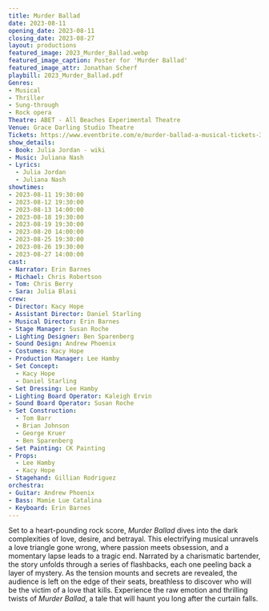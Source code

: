 ```yaml
---
title: Murder Ballad
date: 2023-08-11
opening_date: 2023-08-11
closing_date: 2023-08-27
layout: productions
featured_image: 2023_Murder_Ballad.webp
featured_image_caption: Poster for 'Murder Ballad'
featured_image_attr: Jonathan Scherf
playbill: 2023_Murder_Ballad.pdf
Genres:
- Musical
- Thriller
- Sung-through
- Rock opera
Theatre: ABET - All Beaches Experimental Theatre
Venue: Grace Darling Studio Theatre
Tickets: https://www.eventbrite.com/e/murder-ballad-a-musical-tickets-362827395507
show_details: 
- Book: Julia Jordan - wiki
- Music: Juliana Nash
- Lyrics: 
  - Julia Jordan
  - Juliana Nash
showtimes:
- 2023-08-11 19:30:00
- 2023-08-12 19:30:00
- 2023-08-13 14:00:00
- 2023-08-18 19:30:00
- 2023-08-19 19:30:00
- 2023-08-20 14:00:00
- 2023-08-25 19:30:00
- 2023-08-26 19:30:00
- 2023-08-27 14:00:00
cast:
- Narrator: Erin Barnes
- Michael: Chris Robertson
- Tom: Chris Berry
- Sara: Julia Blasi
crew:
- Director: Kacy Hope
- Assistant Director: Daniel Starling
- Musical Director: Erin Barnes
- Stage Manager: Susan Roche
- Lighting Designer: Ben Sparenberg
- Sound Design: Andrew Phoenix
- Costumes: Kacy Hope
- Production Manager: Lee Hamby
- Set Concept:
  - Kacy Hope
  - Daniel Starling
- Set Dressing: Lee Hamby
- Lighting Board Operator: Kaleigh Ervin
- Sound Board Operator: Susan Roche
- Set Construction:
  - Tom Barr
  - Brian Johnson
  - George Kruer
  - Ben Sparenberg
- Set Painting: CK Painting
- Props:
  - Lee Hamby
  - Kacy Hope
- Stagehand: Gillian Rodriguez
orchestra:
- Guitar: Andrew Phoenix
- Bass: Mamie Lue Catalina
- Keyboard: Erin Barnes
---
```

Set to a heart-pounding rock score, *Murder Ballad* dives into the dark complexities of love, desire, and betrayal. This electrifying musical unravels a love triangle gone wrong, where passion meets obsession, and a momentary lapse leads to a tragic end. Narrated by a charismatic bartender, the story unfolds through a series of flashbacks, each one peeling back a layer of mystery. As the tension mounts and secrets are revealed, the audience is left on the edge of their seats, breathless to discover who will be the victim of a love that kills. Experience the raw emotion and thrilling twists of *Murder Ballad*, a tale that will haunt you long after the curtain falls.